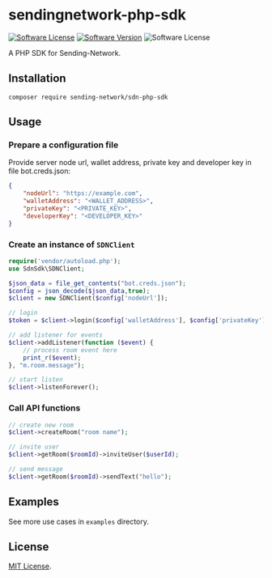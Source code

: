 #  sendingnetwork-php-sdk
[![Software License][ico-license]](LICENSE.md)
[![Software Version][ico-version]](https://packagist.org/packages/sending-network/sdn-php-sdk)
![Software License][ico-downloads]

A PHP SDK for Sending-Network.

## Installation

```
composer require sending-network/sdn-php-sdk
```

## Usage
### Prepare a configuration file
Provide server node url, wallet address, private key and developer key in file bot.creds.json:
```json
{
    "nodeUrl": "https://example.com",
    "walletAddress": "<WALLET_ADDRESS>",
    "privateKey": "<PRIVATE_KEY>",
    "developerKey": "<DEVELOPER_KEY>"
}
```

### Create an instance of `SDNClient`
```php
require('vendor/autoload.php');
use SdnSdk\SDNClient;

$json_data = file_get_contents("bot.creds.json");
$config = json_decode($json_data,true);
$client = new SDNClient($config['nodeUrl']);

// login
$token = $client->login($config['walletAddress'], $config['privateKey'], $config['developerKey']);

// add listener for events
$client->addListener(function ($event) {
    // process room event here
    print_r($event);
}, "m.room.message");

// start listen
$client->listenForever();
```

### Call API functions
```php
// create new room
$client->createRoom("room name");

// invite user
$client->getRoom($roomId)->inviteUser($userId);

// send message
$client->getRoom($roomId)->sendText("hello");
```

## Examples
See more use cases in `examples` directory.

## License
[MIT License](LICENSE.md).

[ico-version]: https://img.shields.io/packagist/v/sending-network/sdn-php-sdk.svg?style=flat-square
[ico-license]: https://img.shields.io/badge/license-MIT-brightgreen.svg?style=flat-square
[ico-downloads]: https://img.shields.io/packagist/dt/sending-network/sdn-php-sdk.svg?style=flat-square
